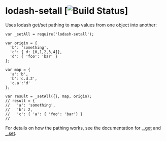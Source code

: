 # lodash-setall [![Build Status](https://travis-ci.org/MrHen/lodash-setall.svg?branch=master)]

Uses lodash get/set pathing to map values from one object into another:

```
var _setAll = require('lodash-setall');

var origin = {
  'b': 'something',
  'c': { d: [0,1,2,3,4]},
  'd': { 'foo': 'bar' }
};

var map = {
  'a':'b',
  'b':'c.d.2',
  'c.a':'d'
};

var result = _setAll({}, map, origin);
// result = {
//   'a': 'something',
//   'b': 2,
//   'c': { 'a': { 'foo': 'bar'} }
//
```

For details on how the pathing works, see the documentation for [_.get](https://lodash.com/docs#get) and [_.set](https://lodash.com/docs#set).
